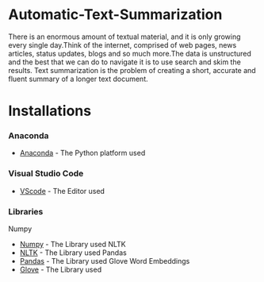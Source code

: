 # Automatic-Text-Summarization
There is an enormous amount of textual material, and it is only growing every single day.Think of the internet, comprised of web pages, news articles, status updates, blogs and so much more.The data is unstructured and the best that we can do to navigate it is to use search and skim the results.
Text summarization is the problem of creating a short, accurate and fluent summary of a longer text document.
 # Installations
### Anaconda
* [Anaconda](https://www.anaconda.com/distribution/) - The Python platform used
### Visual Studio Code
* [VScode](https://code.visualstudio.com/download) - The Editor used
### Libraries
Numpy
* [Numpy](https://pypi.org/project/numpy/) - The Library used
NLTK
* [NLTK](https://www.nltk.org/data.html) - The Library used
Pandas
* [Pandas](https://pypi.org/project/pandas/) - The Library used
Glove Word Embeddings
* [Glove](https://nlp.stanford.edu/projects/glove/) - The Library used





